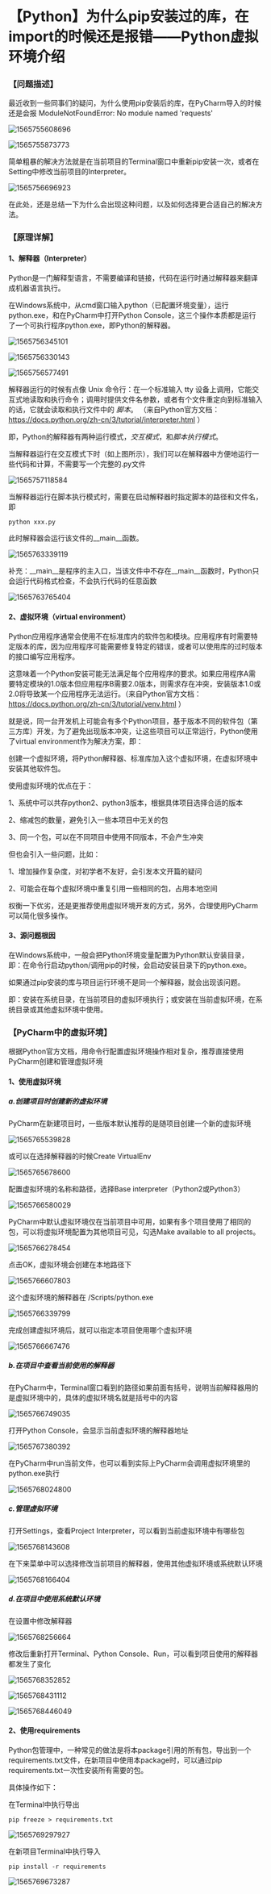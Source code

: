 

# 【Python】为什么pip安装过的库，在import的时候还是报错——Python虚拟环境介绍

### 【问题描述】 

最近收到一些同事们的疑问，为什么使用pip安装后的库，在PyCharm导入的时候还是会报 ModuleNotFoundError: No module named 'requests'

![1565755608696](https://github.com/Vancheung/TestEngineering/blob/master/__99__Images/1565755608696.png)

![1565755873773](https://github.com/Vancheung/TestEngineering/blob/master/__99__Images/1565755873773.png)

简单粗暴的解决方法就是在当前项目的Terminal窗口中重新pip安装一次，或者在Setting中修改当前项目的Interpreter。

![1565756696923](https://github.com/Vancheung/TestEngineering/blob/master/__99__Images/1565756696923.png)

在此处，还是总结一下为什么会出现这种问题，以及如何选择更合适自己的解决方法。

### 【原理详解】

#### 1、解释器（Interpreter）

Python是一门解释型语言，不需要编译和链接，代码在运行时通过解释器来翻译成机器语言执行。

在Windows系统中，从cmd窗口输入python（已配置环境变量），运行python.exe，和在PyCharm中打开Python Console，这三个操作本质都是运行了一个可执行程序python.exe，即Python的解释器。

![1565756345101](https://github.com/Vancheung/TestEngineering/blob/master/__99__Images/1565756345101.png)

![1565756330143](https://github.com/Vancheung/TestEngineering/blob/master/__99__Images/1565756330143.png)

![1565756577491](https://github.com/Vancheung/TestEngineering/blob/master/__99__Images/1565756577491.png)

解释器运行的时候有点像 Unix 命令行：在一个标准输入 tty 设备上调用，它能交互式地读取和执行命令；调用时提供文件名参数，或者有个文件重定向到标准输入的话，它就会读取和执行文件中的 *脚本*。 （来自Python官方文档：<https://docs.python.org/zh-cn/3/tutorial/interpreter.html> ）

即，Python的解释器有两种运行模式，*交互模式*，和*脚本执行模式*。

当解释器运行在交互模式下时（如上图所示），我们可以在解释器中方便地运行一些代码和计算，不需要写一个完整的.py文件

![1565757118584](https://github.com/Vancheung/TestEngineering/blob/master/__99__Images/1565757118584.png)

当解释器运行在脚本执行模式时，需要在启动解释器时指定脚本的路径和文件名，即

```python
python xxx.py
```

此时解释器会运行该文件的__main__函数。

![1565763339119](https://github.com/Vancheung/TestEngineering/blob/master/__99__Images/1565763339119.png)

补充：__main__是程序的主入口，当该文件中不存在__main__函数时，Python只会运行代码格式检查，不会执行代码的任意函数

![1565763765404](https://github.com/Vancheung/TestEngineering/blob/master/__99__Images/1565763765404.png)

#### 2、虚拟环境（virtual environment）

Python应用程序通常会使用不在标准库内的软件包和模块。应用程序有时需要特定版本的库，因为应用程序可能需要修复特定的错误，或者可以使用库的过时版本的接口编写应用程序。

这意味着一个Python安装可能无法满足每个应用程序的要求。如果应用程序A需要特定模块的1.0版本但应用程序B需要2.0版本，则需求存在冲突，安装版本1.0或2.0将导致某一个应用程序无法运行。（来自Python官方文档：<https://docs.python.org/zh-cn/3/tutorial/venv.html> ）

就是说，同一台开发机上可能会有多个Python项目，基于版本不同的软件包（第三方库）开发，为了避免出现版本冲突，让这些项目可以正常运行，Python使用了virtual environment作为解决方案，即：

创建一个虚拟环境，将Python解释器、标准库加入这个虚拟环境，在虚拟环境中安装其他软件包。

使用虚拟环境的优点在于：

1、系统中可以共存python2、python3版本，根据具体项目选择合适的版本

2、缩减包的数量，避免引入一些本项目中无关的包

3、同一个包，可以在不同项目中使用不同版本，不会产生冲突

但也会引入一些问题，比如：

1、增加操作复杂度，对初学者不友好，会引发本文开篇的疑问

2、可能会在每个虚拟环境中重复引用一些相同的包，占用本地空间

权衡一下优劣，还是更推荐使用虚拟环境开发的方式，另外，合理使用PyCharm可以简化很多操作。

#### 3、源问题根因

在Windows系统中，一般会把Python环境变量配置为Python默认安装目录，即：在命令行启动python/调用pip的时候，会启动安装目录下的python.exe。

如果通过pip安装的库与项目运行环境不是同一个解释器，就会出现该问题。

即：安装在系统目录，在当前项目的虚拟环境执行；或安装在当前虚拟环境，在系统目录或其他虚拟环境中使用。

### 【PyCharm中的虚拟环境】

根据Python官方文档，用命令行配置虚拟环境操作相对复杂，推荐直接使用PyCharm创建和管理虚拟环境

#### 1、使用虚拟环境

##### a.创建项目时创建新的虚拟环境

PyCharm在新建项目时，一些版本默认推荐的是随项目创建一个新的虚拟环境

![1565765539828](https://github.com/Vancheung/TestEngineering/blob/master/__99__Images/1565765539828.png)

或可以在选择解释器的时候Create VirtualEnv

![1565765678600](https://github.com/Vancheung/TestEngineering/blob/master/__99__Images/1565765678600.png)

配置虚拟环境的名称和路径，选择Base interpreter（Python2或Python3）

![1565766580029](https://github.com/Vancheung/TestEngineering/blob/master/__99__Images/1565766580029.png)

PyCharm中默认虚拟环境仅在当前项目中可用，如果有多个项目使用了相同的包，可以将虚拟环境配置为其他项目可见，勾选Make available to all projects。

![1565766278454](https://github.com/Vancheung/TestEngineering/blob/master/__99__Images/1565766278454.png)

点击OK，虚拟环境会创建在本地路径下

![1565766607803](https://github.com/Vancheung/TestEngineering/blob/master/__99__Images/1565766607803.png)

这个虚拟环境的解释器在 /Scripts/python.exe

![1565766339799](https://github.com/Vancheung/TestEngineering/blob/master/__99__Images/1565766339799.png)

完成创建虚拟环境后，就可以指定本项目使用哪个虚拟环境

![1565766667476](https://github.com/Vancheung/TestEngineering/blob/master/__99__Images/1565766667476.png)

##### b.在项目中查看当前使用的解释器

在PyCharm中，Terminal窗口看到的路径如果前面有括号，说明当前解释器用的是虚拟环境中的，具体的虚拟环境名就是括号中的内容

![1565766749035](https://github.com/Vancheung/TestEngineering/blob/master/__99__Images/1565766749035.png)

打开Python Console，会显示当前虚拟环境的解释器地址

![1565767380392](https://github.com/Vancheung/TestEngineering/blob/master/__99__Images/1565767380392.png)

在PyCharm中run当前文件，也可以看到实际上PyCharm会调用虚拟环境里的python.exe执行

![1565768024800](https://github.com/Vancheung/TestEngineering/blob/master/__99__Images/1565768024800.png)

##### c.管理虚拟环境

打开Settings，查看Project Interpreter，可以看到当前虚拟环境中有哪些包

![1565768143608](https://github.com/Vancheung/TestEngineering/blob/master/__99__Images/1565768143608.png)

在下来菜单中可以选择修改当前项目的解释器，使用其他虚拟环境或系统默认环境

![1565768166404](https://github.com/Vancheung/TestEngineering/blob/master/__99__Images/1565768166404.png)

##### d.在项目中使用系统默认环境

在设置中修改解释器

![1565768256664](https://github.com/Vancheung/TestEngineering/blob/master/__99__Images/1565768256664.png)

修改后重新打开Terminal、Python Console、Run，可以看到项目使用的解释器都发生了变化

![1565768352852](https://github.com/Vancheung/TestEngineering/blob/master/__99__Images/1565768352852.png)

![1565768431112](https://github.com/Vancheung/TestEngineering/blob/master/__99__Images/1565768431112.png)

![1565768446049](https://github.com/Vancheung/TestEngineering/blob/master/__99__Images/1565768446049.png)

#### 2、使用requirements

Python包管理中，一种常见的做法是将本package引用的所有包，导出到一个requirements.txt文件，在新项目中使用本package时，可以通过pip requirements.txt一次性安装所有需要的包。

具体操作如下：

在Terminal中执行导出

`pip freeze > requirements.txt`

![1565769297927](https://github.com/Vancheung/TestEngineering/blob/master/__99__Images/1565769297927.png)

在新项目Terminal中执行导入

`pip install -r requirements`

![1565769673287](https://github.com/Vancheung/TestEngineering/blob/master/__99__Images/1565769673287.png)

